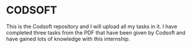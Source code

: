 # CODSOFT
This is the Codsoft repository and I will upload all my tasks in it. I have completed three tasks from the PDF that have been given by Codsoft and have gained lots of knowledge with this internship.
